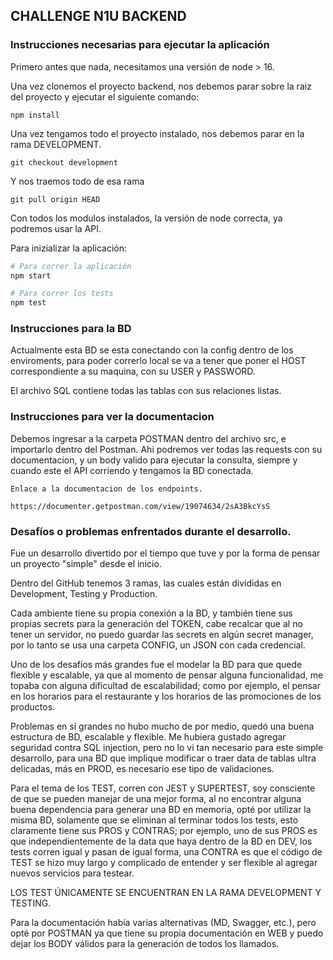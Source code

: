 ## CHALLENGE N1U BACKEND

### Instrucciones necesarias para ejecutar la aplicación

Primero antes que nada, necesitamos una versión de node > 16.

Una vez clonemos el proyecto backend, nos debemos parar sobre la raiz del proyecto y ejecutar el siguiente comando:

```
npm install
```

Una vez tengamos todo el proyecto instalado, nos debemos parar en la rama DEVELOPMENT.

```
git checkout development
```

Y nos traemos todo de esa rama

```
git pull origin HEAD
```

Con todos los modulos instalados, la versión de node correcta, ya podremos usar la API.

Para inizializar la aplicación:

```python
# Para correr la aplicación
npm start

# Para correr los tests
npm test
```

### Instrucciones para la BD

Actualmente esta BD se esta conectando con la config dentro de los enviroments, para poder correrlo local se va a tener que poner el HOST correspondiente a su maquina, con su USER y PASSWORD.

El archivo SQL contiene todas las tablas con sus relaciones listas.

### Instrucciones para ver la documentacion

Debemos ingresar a la carpeta POSTMAN dentro del archivo src, e importarlo dentro del Postman.
Ahi podremos ver todas las requests con su documentacion, y un body valido para ejecutar la consulta, siempre y cuando este el API corriendo y tengamos la BD conectada.

```
Enlace a la documentacion de los endpoints.

https://documenter.getpostman.com/view/19074634/2sA3BkcYsS
```

### Desafíos o problemas enfrentados durante el desarrollo.

Fue un desarrollo divertido por el tiempo que tuve y por la forma de pensar un proyecto "simple" desde el inicio.

Dentro del GitHub tenemos 3 ramas, las cuales están divididas en Development, Testing y Production.

Cada ambiente tiene su propia conexión a la BD, y también tiene sus propias secrets para la generación del TOKEN, cabe recalcar que al no tener un servidor, no puedo guardar las secrets en algún secret manager, por lo tanto se usa una carpeta CONFIG, un JSON con cada credencial.

Uno de los desafíos más grandes fue el modelar la BD para que quede flexible y escalable, ya que al momento de pensar alguna funcionalidad, me topaba con alguna dificultad de escalabilidad; como por ejemplo, el pensar en los horarios para el restaurante y los horarios de las promociones de los productos.

Problemas en sí grandes no hubo mucho de por medio, quedó una buena estructura de BD, escalable y flexible. Me hubiera gustado agregar seguridad contra SQL injection, pero no lo vi tan necesario para este simple desarrollo, para una BD que implique modificar o traer data de tablas ultra delicadas, más en PROD, es necesario ese tipo de validaciones.

Para el tema de los TEST, corren con JEST y SUPERTEST, soy consciente de que se pueden manejar de una mejor forma, al no encontrar alguna buena dependencia para generar una BD en memoria, opté por utilizar la misma BD, solamente que se eliminan al terminar todos los tests, esto claramente tiene sus PROS y CONTRAS; por ejemplo, uno de sus PROS es que independientemente de la data que haya dentro de la BD en DEV, los tests corren igual y pasan de igual forma, una CONTRA es que el código de TEST se hizo muy largo y complicado de entender y ser flexible al agregar nuevos servicios para testear.

LOS TEST ÚNICAMENTE SE ENCUENTRAN EN LA RAMA DEVELOPMENT Y TESTING.

Para la documentación había varias alternativas (MD, Swagger, etc.), pero opté por POSTMAN ya que tiene su propia documentación en WEB y puedo dejar los BODY válidos para la generación de todos los llamados.
